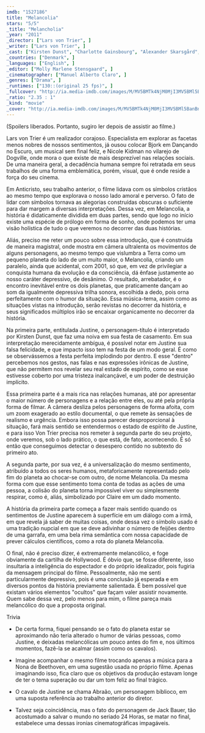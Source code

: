 ```yaml
---
imdb: "1527186"
title: "Melancolia"
stars: "5/5"
_title: "Melancholia"
_year: "2011"
_director: ["Lars von Trier", ]
_writer: ["Lars von Trier", ]
_cast: ["Kirsten Dunst", "Charlotte Gainsbourg", "Alexander Skarsgård", "Brady Corbet", "Cameron Spurr", "Charlotte Rampling", "Jesper Christensen", "John Hurt", "Stellan Skarsgård", ]
_countries: ["Denmark", ]
_languages: ["English", ]
_editor: ["Molly Marlene Stensgaard", ]
_cinematographer: ["Manuel Alberto Claro", ]
_genres: ["Drama", ]
_runtimes: ["130::(original 25 fps)", ]
_fullcover: "http://ia.media-imdb.com/images/M/MV5BMTk4NjM0MjI3MV5BMl5BanBnXkFtZTcwNjcxMDYzNg@@.jpg"
_ratio: "2.35 : 1"
_kind: "movie"
_cover: "http://ia.media-imdb.com/images/M/MV5BMTk4NjM0MjI3MV5BMl5BanBnXkFtZTcwNjcxMDYzNg@@._V1._SX94_SY140_.jpg"
---
```

(Spoilers liberados. Portanto, sugiro ler depois de assistir ao filme.)

Lars von Trier é um realizador corajoso. Especialista em explorar as facetas menos nobres de nossos sentimentos, já ousou colocar Bjork em Dançando no Escuro, um musical sem final feliz, e Nicole Kidman no vilarejo de Dogville, onde mora o que existe de mais desprezível nas relações sociais. De uma maneira geral, a decadência humana sempre foi retratada em seus trabalhos de uma forma emblemática, porém, visual, que é onde reside a força do seu cinema.

Em Anticristo, seu trabalho anterior, o filme lidava com os símbolos cristãos ao mesmo tempo que explorava o nosso lado amoral e perverso. O fato de lidar com símbolos tornava as alegorias construídas obscuras o suficiente para dar margem a diversas interpretações. Dessa vez, em Melancolia, a história é didaticamente dividida em duas partes, sendo que logo no início existe uma espécie de prólogo em forma de sonho, onde podemos ter uma visão holística de tudo o que veremos no decorrer das duas histórias.

Aliás, preciso me reter um pouco sobre essa introdução, que é construída de maneira magistral, onde mostra em câmera ultralenta os movimentos de alguns personagens, ao mesmo tempo que vislumbra a Terra como um pequeno planeta do lado de um muito maior, o Melancolia, criando um paralelo, ainda que acidental, com 2001, só que, em vez de privilegiar a conquista humana da evolução e da consciência, dá ênfase justamente ao nosso caráter depressivo, de desânimo. O resultado,  arrebatador, é o encontro inevitável entre os dois planetas, que praticamente dançam ao som da igualmente depressiva trilha sonora, escolhida a dedo, pois orna perfeitamente com o humor da situação. Essa música-tema, assim como as situações vistas na introdução, serão revistas no decorrer da história, e seus significados múltiplos irão se encaixar organicamente no decorrer da história.

Na primeira parte, entitulada Justine, o personagem-título é interpretado por Kirsten Dunst, que faz uma noiva em sua festa de casamento. Em sua interpretação merecidamente ambígua, é possível notar em Justine sua falsa felicidade, e que impacto isso tem na festa de um modo geral. É como se observássemos a festa perfeita implodindo por dentro. E esse "dentro" percebemos nos gestos, nas falas e nas expressões irônicas de Justine, que não permitem nos revelar seu real estado de espírito, como se esse estivesse coberto por uma tristeza inalcançável, e um poder de destruição implícito.

Essa primeira parte é a mais rica nas relações humanas, até por apresentar o maior número de personagens e a relação entre eles, ou até pela própria forma de filmar. A câmera desliza pelos personagens de forma afoita, com um zoom exagerado ao estilo documental, o que remete às sensações de realismo e urgência. Embora isso possa parecer desproporcional à situação, fará mais sentido se entendermos o estado de espírito de Justine, e para isso Von Trier precisa nos remeter à segunda parte do seu projeto, onde veremos, sob o lado prático, o que está, de fato, acontecendo. É só então que conseguimos detectar o desespero contido no subtexto do primeiro ato.

A segunda parte, por sua vez, é a universalização do mesmo sentimento, atribuído a todos os seres humanos, metaforicamente representado pelo fim do planeta ao chocar-se com outro, de nome Melancolia. Da mesma forma com que esse sentimento toma conta de todas as ações de uma pessoa, a colisão do planeta torna impossível viver ou simplesmente respirar, como é, aliás, simbolizado por Claire em um dado momento.

A história da primeira parte começa a fazer mais sentido quando os sentimentos de Justine aparecem à superfície em um diálogo com a irmã, em que revela já saber de muitas coisas, onde dessa vez o símbolo usado é uma tradição nupcial em que se deve adivinhar o número de feijões dentro de uma garrafa, em uma bela rima semântica com nossa capacidade de prever cálculos científicos, como a rota do planeta Melancolia.

O final, não é preciso dizer, é extremamente melancólico, e foge obviamente da cartilha de Hollywood. É óbvio que, se fosse diferente, isso insultaria a inteligência do espectador e do próprio idealizador, pois fugiria da mensagem principal do filme. Pessoalmente, não me senti particularmente depressivo, pois é uma conclusão já esperada e em diversos pontos da história previamente salientada. É bem possível  que existam vários elementos "ocultos" que façam valer assistir novamente. Quem sabe dessa vez, pelo menos para mim, o filme pareça mais melancólico do que a proposta original.

Trivia

 - De certa forma, fiquei pensando se o fato do planeta estar se aproximando não teria alterado o humor de várias pessoas, como Justine, e deixadas melancólicas um pouco antes do fim e, nos últimos momentos, fazê-la se acalmar (assim como os cavalos).

 - Imagine acompanhar o mesmo filme trocando apenas a música para a Nona de Beethoven, em uma sugestão usada no próprio filme. Apenas imaginando isso, fica claro que os objetivos da produção estavam longe de ter o tema superação ou dar um tom feliz ao final trágico.

 - O cavalo de Justine se chama Abraão, um personagem bíblioco, em uma suposta referência ao trabalho anterior do diretor.

 - Talvez seja coincidência, mas o fato do personagem de Jack Bauer, tão acostumado a salvar o mundo no seriado 24 Horas, se matar no final, estabelece uma dessas ironias cinematográficas impagáveis.

